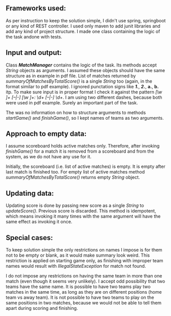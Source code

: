 ## Frameworks used:

As per instruction to keep the solution simple,
I didn't use spring, springboot or any kind of REST controller.
I used only maven to add junit libraries and add any kind of project structure.
I made one class containing the logic of the task andone with tests.


## Input and output:

Class _**MatchManager**_ contains the logic of the task. Its methods accept _String_ objects as arguments.
I assumed these objects should have the same structure as in example in pdf file.
List of matches returned by  _summaryOfMatchesByTotalScore()_ is a single _String_ too (again,
in the format similar to pdf example).
I ignored punctation signs like **_1._**, **_2._**, **a.**, **b.**  itp.
To make sure input is in proper format I check it against the pattern _[\w ]+ [–|-] [\w ]+: \d+ [–|-] \d+_.
I am using two different dashes, because both were used in pdf example. Surely an important part of the task.

The was no information on how to structure arguments to methods _startGame()_ and _finishGame()_,
so I kept names of teams as two arguments.




## Approach to empty data:

I assume scoreboard holds active matches only.
Therefore, after invoking _finishGame()_ for a match it is removed from a scoreboard
and from the system, as we do not have any use for it.

Initially, the scoreboard (i.e. list of active matches) is empty.
It is empty after last match is finished too.
For empty list of active matches method _summaryOfMatchesByTotalScore()_ returns empty _String_ object.


## Updating data:

Updating score is done by passing new score as a single _String_ to _updateScore()_.
Previous score is discarded. This method is idempotent,
which means invoking it many times with the same argument will have the same effect as invoking it once.


## Special cases:

To keep solution simple the only restrictions on names I impose is for them not to be empty or blank,
as it would make summary look weird. This restriction is applied on starting game only,
as finishing with improper team names would result with _IllegalStateException_ for match not found.

I do not impose any restrictions on having the same team in more than one match
(even though it seems very unlikely). I accept odd possibility that two teams have the same name.
It is possible to have two teams play two matches in the same time,
as long as they are on different positions (home team vs away team).
It is not possible to have two teams to play on the same positions in two matches,
because we would not be able to tell them apart during scoring and finishing.